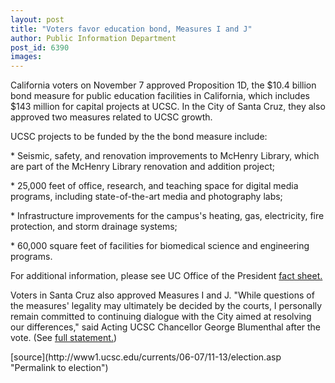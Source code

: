 ```yaml
---
layout: post
title: "Voters favor education bond, Measures I and J"
author: Public Information Department
post_id: 6390
images:
---
```


<a name="content" id="content"></a>
<p>
  California voters on November 7 approved Proposition 1D, the $10.4 billion bond measure for public education facilities in California, which includes $143 million for capital projects at UCSC. In the City of Santa Cruz, they also approved two measures related to UCSC growth.
</p>
<p>
  UCSC projects to be funded by the the bond measure include:
</p>
<p>
  * Seismic, safety, and renovation improvements to McHenry Library, which are part of the McHenry Library renovation and addition project;
</p>
<p>
  * 25,000 feet of office, research, and teaching space for digital media programs, including state-of-the-art media and photography labs;
</p>
<p>
  * Infrastructure improvements for the campus's heating, gas, electricity, fire protection, and storm drainage systems;
</p>
<p>
  * 60,000 square feet of facilities for biomedical science and engineering programs.
</p>
<p>
  For additional information, please see UC Office of the President <a href="http://www.universityofcalifornia.edu/news/prop1d/">fact sheet.</a>
</p>
<p>
  Voters in Santa Cruz also approved Measures I and J. "While questions of the measures' legality may ultimately be decided by the courts, I personally remain committed to continuing dialogue with the City aimed at resolving our differences," said Acting UCSC Chancellor George Blumenthal after the vote. (See <a href="http://press.ucsc.edu/text.asp?pid=974">full statement.</a>)
</p>
[source](http://www1.ucsc.edu/currents/06-07/11-13/election.asp "Permalink to election")
